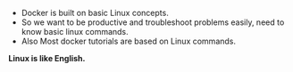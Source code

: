 - Docker is built on basic Linux concepts.
- So we want to be productive and troubleshoot problems easily, need to know basic linux commands.
- Also Most docker tutorials are based on Linux commands.

__Linux is like English.__


